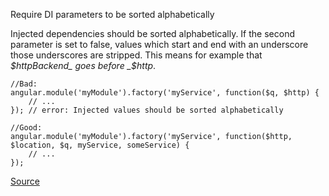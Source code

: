 Require DI parameters to be sorted alphabetically

Injected dependencies should be sorted alphabetically. If the second parameter is set to false, values which start and end with an underscore those underscores are stripped. This means for example that _$httpBackend_ goes before _$http_.

```
//Bad:
angular.module('myModule').factory('myService', function($q, $http) {
    // ...
}); // error: Injected values should be sorted alphabetically

//Good:
angular.module('myModule').factory('myService', function($http, $location, $q, myService, someService) {
    // ...
});
```

[Source](https://github.com/EmmanuelDemey/eslint-plugin-angular/blob/HEAD/docs/rules/di-order.md)
